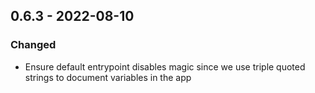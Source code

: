 ## 0.6.3 - 2022-08-10
### Changed
* Ensure default entrypoint disables magic since we use triple quoted strings to document variables in the app
